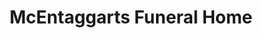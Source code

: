 ---
title: "McEntaggarts Funeral Home"
url: /dunshaughlin/mcentaggarts-funeral-home/
shop: Bestattungen
---